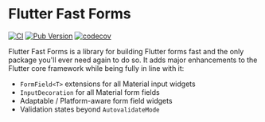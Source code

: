 # Flutter Fast Forms

[![CI](https://github.com/udos86/flutter-fast-forms/workflows/CI/badge.svg)](https://github.com/udos86/flutter-fast-forms/actions)
[![Pub Version](https://img.shields.io/pub/v/flutter_fast_forms)](https://pub.dev/packages/flutter_fast_forms)
[![codecov](https://codecov.io/gh/udos86/flutter-fast-forms/branch/master/graph/badge.svg)](https://codecov.io/gh/udos86/flutter-fast-forms)

Flutter Fast Forms is a library for building Flutter forms fast and the only package you'll ever need again to do so.
It adds major enhancements to the Flutter core framework while being fully in line with it:

* `FormField<T>` extensions for all Material input widgets
* `InputDecoration` for all Material form fields
* Adaptable / Platform-aware form field widgets
* Validation states beyond `AutovalidateMode`


